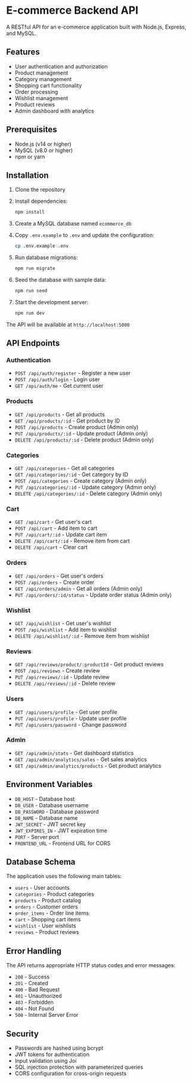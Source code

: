 # E-commerce Backend API

A RESTful API for an e-commerce application built with Node.js, Express, and MySQL.

## Features

- User authentication and authorization
- Product management
- Category management
- Shopping cart functionality
- Order processing
- Wishlist management
- Product reviews
- Admin dashboard with analytics

## Prerequisites

- Node.js (v14 or higher)
- MySQL (v8.0 or higher)
- npm or yarn

## Installation

1. Clone the repository
2. Install dependencies:
   ```bash
   npm install
   ```

3. Create a MySQL database named `ecommerce_db`

4. Copy `.env.example` to `.env` and update the configuration:
   ```bash
   cp .env.example .env
   ```

5. Run database migrations:
   ```bash
   npm run migrate
   ```

6. Seed the database with sample data:
   ```bash
   npm run seed
   ```

7. Start the development server:
   ```bash
   npm run dev
   ```

The API will be available at `http://localhost:5000`

## API Endpoints

### Authentication
- `POST /api/auth/register` - Register a new user
- `POST /api/auth/login` - Login user
- `GET /api/auth/me` - Get current user

### Products
- `GET /api/products` - Get all products
- `GET /api/products/:id` - Get product by ID
- `POST /api/products` - Create product (Admin only)
- `PUT /api/products/:id` - Update product (Admin only)
- `DELETE /api/products/:id` - Delete product (Admin only)

### Categories
- `GET /api/categories` - Get all categories
- `GET /api/categories/:id` - Get category by ID
- `POST /api/categories` - Create category (Admin only)
- `PUT /api/categories/:id` - Update category (Admin only)
- `DELETE /api/categories/:id` - Delete category (Admin only)

### Cart
- `GET /api/cart` - Get user's cart
- `POST /api/cart` - Add item to cart
- `PUT /api/cart/:id` - Update cart item
- `DELETE /api/cart/:id` - Remove item from cart
- `DELETE /api/cart` - Clear cart

### Orders
- `GET /api/orders` - Get user's orders
- `POST /api/orders` - Create order
- `GET /api/orders/admin` - Get all orders (Admin only)
- `PUT /api/orders/:id/status` - Update order status (Admin only)

### Wishlist
- `GET /api/wishlist` - Get user's wishlist
- `POST /api/wishlist` - Add item to wishlist
- `DELETE /api/wishlist/:id` - Remove item from wishlist

### Reviews
- `GET /api/reviews/product/:productId` - Get product reviews
- `POST /api/reviews` - Create review
- `PUT /api/reviews/:id` - Update review
- `DELETE /api/reviews/:id` - Delete review

### Users
- `GET /api/users/profile` - Get user profile
- `PUT /api/users/profile` - Update user profile
- `PUT /api/users/password` - Change password

### Admin
- `GET /api/admin/stats` - Get dashboard statistics
- `GET /api/admin/analytics/sales` - Get sales analytics
- `GET /api/admin/analytics/products` - Get product analytics

## Environment Variables

- `DB_HOST` - Database host
- `DB_USER` - Database username
- `DB_PASSWORD` - Database password
- `DB_NAME` - Database name
- `JWT_SECRET` - JWT secret key
- `JWT_EXPIRES_IN` - JWT expiration time
- `PORT` - Server port
- `FRONTEND_URL` - Frontend URL for CORS

## Database Schema

The application uses the following main tables:
- `users` - User accounts
- `categories` - Product categories
- `products` - Product catalog
- `orders` - Customer orders
- `order_items` - Order line items
- `cart` - Shopping cart items
- `wishlist` - User wishlists
- `reviews` - Product reviews

## Error Handling

The API returns appropriate HTTP status codes and error messages:
- `200` - Success
- `201` - Created
- `400` - Bad Request
- `401` - Unauthorized
- `403` - Forbidden
- `404` - Not Found
- `500` - Internal Server Error

## Security

- Passwords are hashed using bcrypt
- JWT tokens for authentication
- Input validation using Joi
- SQL injection protection with parameterized queries
- CORS configuration for cross-origin requests